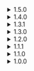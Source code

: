 <details>
  <summary>1.5.0</summary>

  - add
    - [HUDCompass](https://thunderstore.io/c/valheim/p/Neobotics/HUDCompass/) - compass on the HUD wich is also adding pin for boats and portals
    - [PortablePals](https://thunderstore.io/c/valheim/p/Meldurson/PortablePals/) - ability to store pets in a special stone

  - remove
    - SmoothSave - because of the issues related to the saving process. Probably it is not depends on the mod itself.

  - update
    - AAA_Crafting
    - ConfigurationManager
    - Server_devcommands
</details>

<details>
  <summary>1.4.0</summary>

  - add
    - [balrond humanoidRandomizer](https://thunderstore.io/c/valheim/p/Balrond/balrond_humanoidRandomizer/)
    - [SearchableBuildMenu](https://thunderstore.io/c/valheim/p/Azumatt/SearchableBuildMenu/)
    - [Better_Wisps](https://thunderstore.io/c/valheim/p/Digitalroot/Better_Wisps/)
  - remove
    - [RtDOcean](https://thunderstore.io/c/valheim/p/Soloredis/RtDOcean/)
</details>

<details>
  <summary>1.3.1</summary>

  - update dependencies
    - balrond_shipyard
    - EpicJewels
    - VNEI
</details>

<details>
  <summary>1.3.0</summary>

  - add [SearsCatalog](https://thunderstore.io/c/valheim/p/ComfyMods/SearsCatalog/)
  - add [OdinArchitect](https://thunderstore.io/c/valheim/p/OdinPlus/OdinArchitect/)
</details>

<details>
  <summary>1.2.0</summary>

  - add [Alpus-Transmog](https://thunderstore.io/c/valheim/p/Alpus/Transmog/)
  - add [ComfyMods-Scenic](https://thunderstore.io/c/valheim/p/ComfyMods/Scenic/)
  - add [Therzie-Armory](https://thunderstore.io/c/valheim/p/Therzie/Armory/)
</details>

<details>
  <summary>1.1.1</summary>

  - added missed mod - JereKuusela Server devcommands
</details>

<details>
  <summary>1.1.0</summary>

  - added configs for Player Inventory and Creature Lvl
  - added [Display Day and Time in HUD v1.1.2](https://www.nexusmods.com/valheim/mods/861) inside the modpack, since I've not found it on Thunderstore
</details>

<details>
  <summary>1.0.0</summary>

  - initial release
</details>